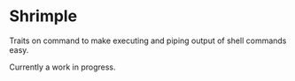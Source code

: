 
# Shrimple

Traits on command to make executing and piping output of shell commands
easy.

Currently a work in progress.
